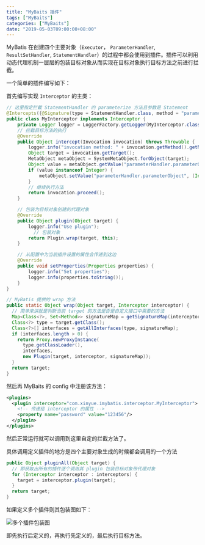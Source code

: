 ```yaml
---
title: "MyBaits 插件"
tags: ["MyBaits"]
categories: ["MyBaits"]
date: "2019-05-03T09:00:00+08:00"
---
```


MyBatis 在创建四个主要对象（`Executor`， `ParameterHandler`, `ResultSetHandler`, `StatementHandler`）的过程中都会使用到插件。插件可以利用动态代理机制一层层的包装目标对象从而实现在目标对象执行目标方法之前进行拦截。

一个简单的插件编写如下：

首先编写实现 `Interceptor` 的主类：

```java
// 这里指定拦截 StatementHandler 的 parameterize 方法且参数是 Statement
@Intercepts({@Signature(type = StatementHandler.class, method = "parameterize", args = Statement.class)})
public class MyInterceptor implements Interceptor {
    private Logger logger = LoggerFactory.getLogger(MyInterceptor.class);
    // 拦截目标方法的执行
    @Override
    public Object intercept(Invocation invocation) throws Throwable {
        logger.info("invocation method: " + invocation.getMethod().getName());
        Object target = invocation.getTarget();
        MetaObject metaObject = SystemMetaObject.forObject(target);
        Object value = metaObject.getValue("parameterHandler.parameterObject");
        if (value instanceof Integer) {
            metaObject.setValue("parameterHandler.parameterObject", (Integer)value + 1 );
        }
      	// 继续执行方法
        return invocation.proceed();
    }

    // 包装为目标对象创建的代理对象
    @Override
    public Object plugin(Object target) {
        logger.info("Use plugin");
	      // 包装对象
        return Plugin.wrap(target, this);
    }

    // 从配置中为当前插件设置的属性会传递到这边
    @Override
    public void setProperties(Properties properties) {
        logger.info("Set properties");
        logger.info(properties.toString());
    }
}

// MyBatis 提供的 wrap 方法
public static Object wrap(Object target, Interceptor interceptor) {
  // 简单来讲就是判断当前 target 的方法是否是自定义接口中需要的方法
  Map<Class<?>, Set<Method>> signatureMap = getSignatureMap(interceptor);
  Class<?> type = target.getClass();
  Class<?>[] interfaces = getAllInterfaces(type, signatureMap);
  if (interfaces.length > 0) {
    return Proxy.newProxyInstance(
      type.getClassLoader(),
      interfaces,
      new Plugin(target, interceptor, signatureMap));
  }
  return target;
}
```

然后再 MyBaits 的 config 中注册该方法：

```xml
<plugins>
  <plugin interceptor="com.xinyue.imybatis.interceptor.MyInterceptor">
    <!-- 传递给 interceptor 的属性 -->
    <property name="password" value="123456"/>
  </plugin>
</plugins>
```

然后正常运行就可以调用到这里自定的拦截方法了。

具体调用定义插件的地方是四个主要对象生成的时候都会调用的一个方法

```java
public Object pluginAll(Object target) {
  // 即获取出所有的插件逐个调用其 plugin 包装目标对象带代理对象
  for (Interceptor interceptor : interceptors) {
    target = interceptor.plugin(target);
  }
  return target;
}
```

如果定义多个插件则其包装图如下：

![多个插件包装图](http://img.programya.com/20191229100858.png)

即先执行后定义的，再执行先定义的，最后执行目标方法。